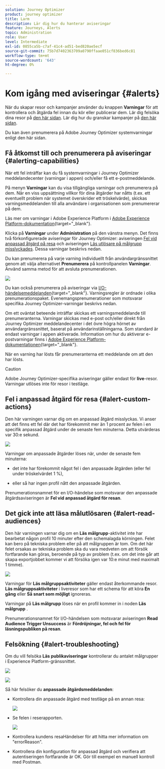 ```yaml
---
solution: Journey Optimizer
product: journey optimizer
title: Larm
description: Lär dig hur du hanterar aviseringar
feature: Journeys, Alerts
topic: Administration
role: User
level: Intermediate
exl-id: 0855ca5b-c7af-41c4-ad51-bed820ae5ecf
source-git-commit: 75b7d7402363709a0790ffaae051cf836bed6c81
workflow-type: tm+mt
source-wordcount: '643'
ht-degree: 0%

---
```


# Kom igång med aviseringar {#alerts}

När du skapar resor och kampanjer använder du knappen **Varningar** för att kontrollera och åtgärda fel innan du kör eller publicerar dem. Lär dig felsöka dina resor på [den här sidan](../building-journeys/troubleshooting.md). Lär dig hur du granskar kampanjer på [den här sidan](../campaigns/review-activate-campaign.md).

Du kan även prenumerera på Adobe Journey Optimizer systemvarningar enligt den här sidan.

## Få åtkomst till och prenumerera på aviseringar {#alerting-capabilities}

När ett fel inträffar kan du få systemvarningar i Journey Optimizer meddelandecenter (varningar i appen) och/eller få ett e-postmeddelande.

På menyn **Varningar** kan du visa tillgängliga varningar och prenumerera på dem. När en viss uppsättning villkor för dina åtgärder har nåtts (t.ex. ett eventuellt problem när systemet överskrider ett tröskelvärde), skickas varningsmeddelanden till alla användare i organisationen som prenumererar på dem.

<!--These messages can repeat over a pre-defined time interval until the alert has been resolved.-->

Läs mer om varningar i Adobe Experience Platform i [Adobe Experience Platform-dokumentation](https://experienceleague.adobe.com/docs/experience-platform/observability/alerts/overview.html){target="_blank"}.

Klicka på **Varningar** under **Administration** på den vänstra menyn. Det finns två förkonfigurerade aviseringar för Journey Optimizer: aviseringen [Fel vid anpassad åtgärd på resa](#alert-custom-actions) och aviseringen [Läs utlösare på målgrupp misslyckades](#alert-read-audiences). Dessa varningar beskrivs nedan.

Du kan prenumerera på varje varning individuellt från användargränssnittet genom att välja alternativet **Prenumerera** på kontrollpanelen **Varningar**. Använd samma metod för att avsluta prenumerationen.

![](assets/alert-subscribe.png)

Du kan också prenumerera på aviseringar via [I/O-händelsemeddelanden](https://experienceleague.adobe.com/docs/experience-platform/observability/alerts/subscribe.html){target="_blank"}. Varningsregler är ordnade i olika prenumerationspaket. Evenemangsprenumerationer som motsvarar specifika Journey Optimizer-varningar beskrivs nedan.

Om ett oväntat beteende inträffar skickas ett varningsmeddelande till prenumeranterna. Varningar skickas med e-post och/eller direkt från Journey Optimizer meddelandecenter i det övre högra hörnet av användargränssnittet, baserat på användarinställningarna. Som standard är endast varningar i appen aktiverade. Information om hur du aktiverar e-postvarningar finns i [Adobe Experience Platform-dokumentationen](https://experienceleague.adobe.com/docs/experience-platform/observability/alerts/ui.html#enable-email-alerts){target="_blank"}.

När en varning har lösts får prenumeranterna ett meddelande om att den har lösts.

>[!CAUTION]
>
>Adobe Journey Optimizer-specifika aviseringar gäller endast för **live**-resor. Varningar utlöses inte för resor i testläge.

## Fel i anpassad åtgärd för resa {#alert-custom-actions}

Den här varningen varnar dig om en anpassad åtgärd misslyckas. Vi anser att det finns ett fel där det har förekommit mer än 1 procent av felen i en specifik anpassad åtgärd under de senaste fem minuterna. Detta utvärderas var 30:e sekund.

![](assets/alerts-custom-action.png)

Varningar om anpassade åtgärder löses när, under de senaste fem minuterna:

* det inte har förekommit något fel i den anpassade åtgärden (eller fel under tröskelvärdet 1 %),

* eller så har ingen profil nått den anpassade åtgärden.

Prenumerationsnamnet för en I/O-händelse som motsvarar den anpassade åtgärdsaviseringen är **Fel vid anpassad åtgärd för resan**.

## Det gick inte att läsa målutlösaren {#alert-read-audiences}

Den här varningen varnar dig om en **Läs målgrupp**-aktivitet inte har bearbetat någon profil 10 minuter efter den schemalagda körningen. Felet kan bero på tekniska problem eller på att målgruppen är tom. Om det här felet orsakas av tekniska problem ska du vara medveten om att försök fortfarande kan göras, beroende på typ av problem (t.ex. om det inte går att skapa exportjobbet kommer vi att försöka igen var 10:e minut med maximalt 1 timme).

![](assets/alerts1.png)

Varningar för **Läs målgruppsaktiviteter** gäller endast återkommande resor. **Läs målgruppsaktiviteter** i liveresor som har ett schema för att köra **En gång** eller **Så snart som möjligt** ignoreras.

Varningar på **Läs målgrupp** löses när en profil kommer in i noden **Läs målgrupp** .

Prenumerationsnamnet för I/O-händelsen som motsvarar aviseringen **Read Audience Trigger Unsuccess** är **Fördröjningar, fel och fel för läsningspubliken på resan**.

## Felsökning {#alert-troubleshooting}

Om du vill felsöka **Läs publikaviseringar** kontrollerar du antalet målgrupper i Experience Platform-gränssnittet.

![](assets/alert-troubleshooting-0.png)

![](assets/alert-troubleshooting-1.png)

Så här felsöker du **anpassade åtgärdsmeddelanden**:

* Kontrollera din anpassade åtgärd med testläge på en annan resa:

  ![](assets/alert-troubleshooting-2.png)

* Se felen i reserapporten.

  ![](assets/alert-troubleshooting-3.png)

* Kontrollera kundens resaHändelser för att hitta mer information om &quot;errorReason&quot;.

* Kontrollera din konfiguration för anpassad åtgärd och verifiera att autentiseringen fortfarande är OK. Gör till exempel en manuell kontroll med Postman.
